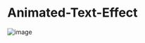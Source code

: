 # Animated-Text-Effect
![image](https://user-images.githubusercontent.com/59414164/133891707-ef607eca-3ab4-4d43-8ba2-330d2359fb18.png)
